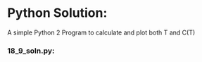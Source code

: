 # Python Solution:
A simple Python 2 Program to calculate and plot both T and C(T)

### 18_9_soln.py:

